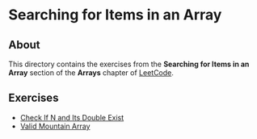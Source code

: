 # Searching for Items in an Array
## About
This directory contains the exercises from the **Searching for Items in an Array** section of the **Arrays** chapter of [LeetCode](https://leetcode.com/).

## Exercises
* [Check If N and Its Double Exist](check_if_n_and_its_double_exist)
* [Valid Mountain Array](valid_mountain_array)
